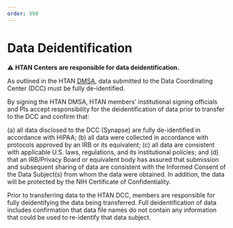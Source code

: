 ```yaml
---
order: 998
---
```


# Data Deidentification

:warning: **HTAN Centers are responsible for data deidentification.**

As outlined in the HTAN [DMSA](https://docs.google.com/document/d/1RPFm9MBJv8DjZmYZyIv0jbjtNJ8fnwGjYDjlK4lL4nc/edit#heading=h.gjdgxs), data submitted to the Data Coordinating Center (DCC) must be fully de-identified.

By signing the HTAN DMSA, HTAN members’ institutional signing officials and PIs accept responsibility for the deidentification of data prior to transfer to the DCC and confirm that: 

(a) all data disclosed to the DCC (Synapse) are fully de-identified in accordance with HIPAA; 
(b) all data were collected in accordance with protocols approved by an IRB or its equivalent; 
(c) all data are consistent with applicable U.S. laws, regulations, and its institutional policies; and 
(d) that an IRB/Privacy Board or equivalent body has assured that submission and subsequent sharing of data are consistent with the Informed Consent of the Data Subject(s) from whom the data were obtained. In addition, the data will be protected by the NIH Certificate of Confidentiality.

Prior to transferring data to the HTAN DCC, members are responsible for fully deidentifying the data being transferred. Full deidentification of data includes confirmation that data file names do not contain any information that could be used to re-identify that data subject. 


